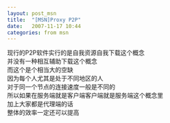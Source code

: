 ```yaml
---
layout: post_msn
title:  "[MSN]Proxy P2P"
date:   2007-11-17 10:44
categories: from msn
---
```

现行的P2P软件实行的是自我资源自我下载这个概念  
并没有一种相互辅助下载这个概念  
而这个是个相当大的空缺  
因为每个人尤其是处于不同地区的人  
对于同一个节点的连接速度一般是不同的  
所以如果在服务端就是客户端客户端就是服务端这个概念里  
加上大家都是代理端的话  
整体的效率一定还可以提高  